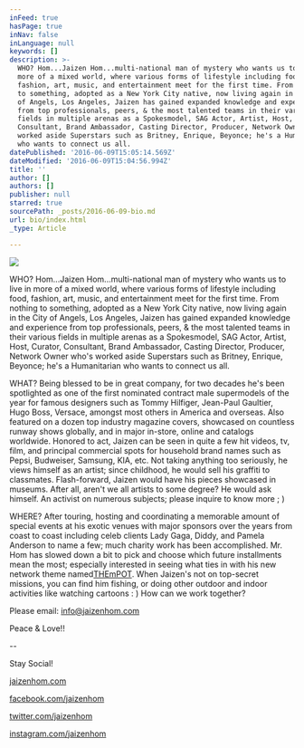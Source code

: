 ```yaml
---
inFeed: true
hasPage: true
inNav: false
inLanguage: null
keywords: []
description: >-
  WHO? Hom...Jaizen Hom...multi-national man of mystery who wants us to live in
  more of a mixed world, where various forms of lifestyle including food,
  fashion, art, music, and entertainment meet for the first time. From nothing
  to something, adopted as a New York City native, now living again in the City
  of Angels, Los Angeles, Jaizen has gained expanded knowledge and experience
  from top professionals, peers, & the most talented teams in their various
  fields in multiple arenas as a Spokesmodel, SAG Actor, Artist, Host, Curator,
  Consultant, Brand Ambassador, Casting Director, Producer, Network Owner who's
  worked aside Superstars such as Britney, Enrique, Beyonce; he's a Humanitarian
  who wants to connect us all.
datePublished: '2016-06-09T15:05:14.569Z'
dateModified: '2016-06-09T15:04:56.994Z'
title: ''
author: []
authors: []
publisher: null
starred: true
sourcePath: _posts/2016-06-09-bio.md
url: bio/index.html
_type: Article

---
```

![](https://the-grid-user-content.s3-us-west-2.amazonaws.com/acccba3a-0774-4d7c-94bc-74bcf8adab81.jpg)

WHO? Hom...Jaizen Hom...multi-national man of mystery who wants us to live in more of a mixed world, where various forms of lifestyle including food, fashion, art, music, and entertainment meet for the first time. From nothing to something, adopted as a New York City native, now living again in the City of Angels, Los Angeles, Jaizen has gained expanded knowledge and experience from top professionals, peers, & the most talented teams in their various fields in multiple arenas as a Spokesmodel, SAG Actor, Artist, Host, Curator, Consultant, Brand Ambassador, Casting Director, Producer, Network Owner who's worked aside Superstars such as Britney, Enrique, Beyonce; he's a Humanitarian who wants to connect us all.

WHAT? Being blessed to be in great company, for two decades he's been spotlighted as one of the first nominated contract male supermodels of the year for famous designers such as Tommy Hilfiger, Jean-Paul Gaultier, Hugo Boss, Versace, amongst most others in America and overseas. Also featured on a dozen top industry magazine covers, showcased on countless runway shows globally, and in major in-store, online and catalogs worldwide. Honored to act, Jaizen can be seen in quite a few hit videos, tv, film, and principal commercial spots for household brand names such as Pepsi, Budweiser, Samsung, KIA, etc. Not taking anything too seriously, he views himself as an artist; since childhood, he would sell his graffiti to classmates. Flash-forward, Jaizen would have his pieces showcased in museums. After all, aren't we all artists to some degree? He would ask himself. An activist on numerous subjects; please inquire to know more ; )

WHERE? After touring, hosting and coordinating a memorable amount of special events at his exotic venues with major sponsors over the years from coast to coast including celeb clients Lady Gaga, Diddy, and Pamela Anderson to name a few; much charity work has been accomplished. Mr. Hom has slowed down a bit to pick and choose which future installments mean the most; especially interested in seeing what ties in with his new network theme named[THEmPOT][0]. When Jaizen's not on top-secret missions, you can find him fishing, or doing other outdoor and indoor activities like watching cartoons : ) How can we work together?

Please email: info@jaizenhom.com

Peace & Love!!

--

Stay Social!

[jaizenhom.com][1]

[facebook.com/jaizenhom][2]

[twitter.com/jaizenhom][3]

[instagram.com/jaizenhom][4]

[0]: http://thempot.com/
[1]: http://jaizenhom.com/
[2]: http://facebook.com/jaizenhom
[3]: http://twitter.com/jaizenhom
[4]: http://instagram.com/jaizenhom